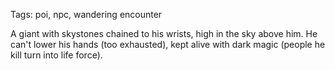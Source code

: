 Tags: poi, npc, wandering encounter

A giant with skystones chained to his wrists, high in the sky above him. He can't lower his hands (too exhausted), kept alive with dark magic (people he kill turn into life force). 